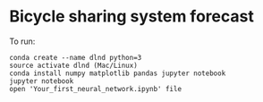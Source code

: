 # Bicycle sharing system forecast

To run:
```	
conda create --name dlnd python=3
source activate dlnd (Mac/Linux)
conda install numpy matplotlib pandas jupyter notebook
jupyter notebook
open 'Your_first_neural_network.ipynb' file
```